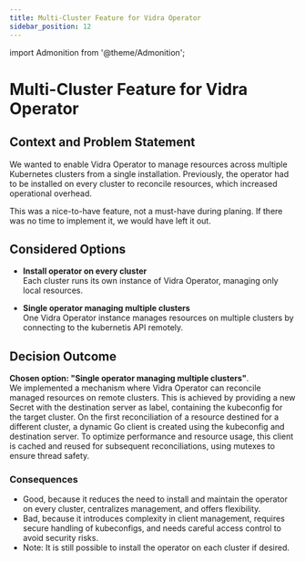 ```yaml
---
title: Multi-Cluster Feature for Vidra Operator
sidebar_position: 12
---
```

import Admonition from '@theme/Admonition';

# Multi-Cluster Feature for Vidra Operator

## Context and Problem Statement

We wanted to enable Vidra Operator to manage resources across multiple Kubernetes clusters from a single installation. Previously, the operator had to be installed on every cluster to reconcile resources, which increased operational overhead.


<Admonition type="note" title="Note">
This was a nice-to-have feature, not a must-have during planing. If there was no time to implement it, we would have left it out.
</Admonition>

## Considered Options

* **Install operator on every cluster**  
    Each cluster runs its own instance of Vidra Operator, managing only local resources.

* **Single operator managing multiple clusters**  
    One Vidra Operator instance manages resources on multiple clusters by connecting to the kubernetis API remotely.

## Decision Outcome

**Chosen option: "Single operator managing multiple clusters"**.  
We implemented a mechanism where Vidra Operator can reconcile managed resources on remote clusters. This is achieved by providing a new Secret with the destination server as label, containing the kubeconfig for the target cluster. On the first reconciliation of a resource destined for a different cluster, a dynamic Go client is created using the kubeconfig and destination server. To optimize performance and resource usage, this client is cached and reused for subsequent reconciliations, using mutexes to ensure thread safety.

### Consequences

* Good, because it reduces the need to install and maintain the operator on every cluster, centralizes management, and offers flexibility.  
* Bad, because it introduces complexity in client management, requires secure handling of kubeconfigs, and needs careful access control to avoid security risks.  
* Note: It is still possible to install the operator on each cluster if desired.
